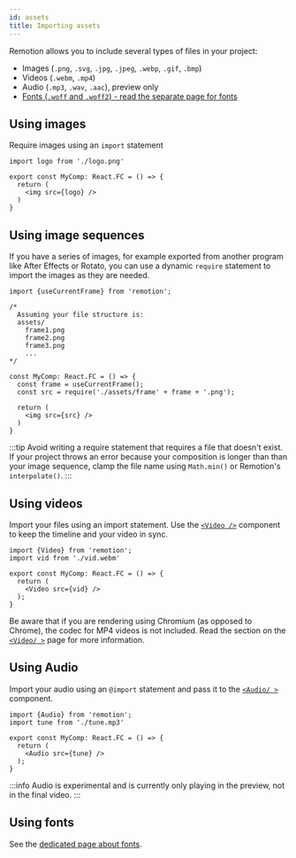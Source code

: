 ```yaml
---
id: assets
title: Importing assets
---
```


Remotion allows you to include several types of files in your project:

- Images (`.png`, `.svg`, `.jpg`, `.jpeg`, `.webp`, `.gif`, `.bmp`)
- Videos (`.webm`, `.mp4`)
- Audio (`.mp3`, `.wav`, `.aac`), preview only
- [Fonts (`.woff` and `.woff2`) - read the separate page for fonts](fonts)

## Using images

Require images using an `import` statement

```tsx
import logo from './logo.png'

export const MyComp: React.FC = () => {
  return (
    <img src={logo} />
  )
}
```

## Using image sequences

If you have a series of images, for example exported from another program like After Effects or Rotato, you can use a dynamic `require` statement to import the images as they are needed.

```tsx
import {useCurrentFrame} from 'remotion';

/*
  Assuming your file structure is:
  assets/
    frame1.png
    frame2.png
    frame3.png
    ...
*/

const MyComp: React.FC = () => {
  const frame = useCurrentFrame();
  const src = require('./assets/frame' + frame + '.png');

  return (
    <img src={src} />
  )
}
```

:::tip
Avoid writing a require statement that requires a file that doesn't exist. If your project throws an error because your composition is longer than than your image sequence, clamp the file name using `Math.min()` or Remotion's `interpolate()`.
:::

## Using videos

Import your files using an import statement. Use the [`<Video />`](video) component to keep the timeline and your video in sync.

```tsx
import {Video} from 'remotion';
import vid from './vid.webm'

export const MyComp: React.FC = () => {
  return (
    <Video src={vid} />
  );
}
```

Be aware that if you are rendering using Chromium (as opposed to Chrome), the codec for MP4 videos is not included. Read the section on the [`<Video/ >`](/docs/video#codec-support) page for more information.

## Using Audio

Import your audio using an `@import` statement and pass it to the [`<Audio/ >`](audio) component.

```tsx
import {Audio} from 'remotion';
import tune from './tune.mp3'

export const MyComp: React.FC = () => {
  return (
    <Audio src={tune} />
  );
}
```

:::info
Audio is experimental and is currently only playing in the preview, not in the final video.
:::

## Using fonts

See the [dedicated page about fonts](fonts).
